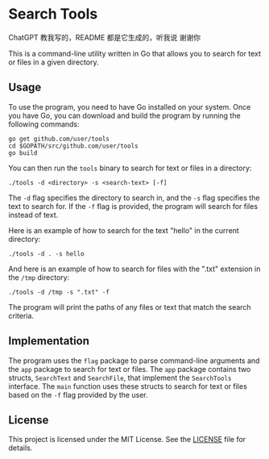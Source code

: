 # Search Tools

ChatGPT 教我写的，README 都是它生成的，听我说 谢谢你

This is a command-line utility written in Go that allows you to search for text or files in a given directory.

## Usage

To use the program, you need to have Go installed on your system. Once you have Go, you can download and build the program by running the following commands:

```terminal
go get github.com/user/tools
cd $GOPATH/src/github.com/user/tools
go build
```

You can then run the `tools` binary to search for text or files in a directory:

```terminal
./tools -d <directory> -s <search-text> [-f]
```

The `-d` flag specifies the directory to search in, and the `-s` flag specifies the text to search for. If the `-f` flag is provided, the program will search for files instead of text.

Here is an example of how to search for the text "hello" in the current directory:

```terminal
./tools -d . -s hello
```

And here is an example of how to search for files with the ".txt" extension in the `/tmp` directory:

```terminal
./tools -d /tmp -s ".txt" -f
```

The program will print the paths of any files or text that match the search criteria.

## Implementation

The program uses the `flag` package to parse command-line arguments and the `app` package to search for text or files. The `app` package contains two structs, `SearchText` and `SearchFile`, that implement the `SearchTools` interface. The `main` function uses these structs to search for text or files based on the `-f` flag provided by the user.

## License

This project is licensed under the MIT License. See the [LICENSE](LICENSE) file for details.
